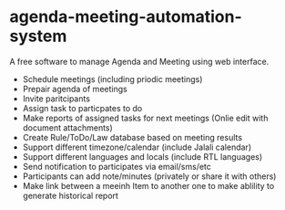 agenda-meeting-automation-system
================================

A free software to manage Agenda and Meeting using web interface. 

* Schedule meetings (including priodic meetings)
* Prepair agenda of meetings
* Invite paritcipants
* Assign task to particpates to do
* Make reports of assigned tasks for next meetings (Onlie edit with document attachments)
* Create Rule/ToDo/Law database based on meeting results
* Support different timezone/calendar (include Jalali calendar)
* Support different languages and locals (include RTL languages)
* Send notification to participates via email/sms/etc
* Participants can add note/minutes (privately or share it with others)
* Make link between a meeinh Item to another one to make ablility to generate historical report

